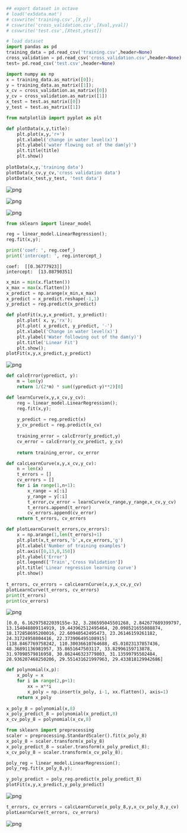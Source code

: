 

```python
## export dataset in octave
# load('ex5data.mat')
# csvwrite('training.csv',[X,y])
# csvwrite('cross_validation.csv',[Xval,yval])
# csvwrite('test.csv',[Xtest,ytest])
```


```python
# load dataset
import pandas as pd
training_data = pd.read_csv('training.csv',header=None)
cross_validation = pd.read_csv('cross_validation.csv',header=None)
test= pd.read_csv('test.csv',header=None)

```


```python
import numpy as np
x = training_data.as_matrix([0]);
y = training_data.as_matrix([1]);
x_cv = cross_validation.as_matrix([0])
y_cv = cross_validation.as_matrix([1])
x_test = test.as_matrix([0])
y_test = test.as_matrix([1])
```


```python
from matplotlib import pyplot as plt

def plotData(x,y,title):
    plt.plot(x,y,'r+')
    plt.xlabel('change in water level(x)')
    plt.ylabel('water flowing out of the dam(y)')
    plt.title(title)
    plt.show()
    
plotData(x,y,'training data')
plotData(x_cv,y_cv,'cross validation data')
plotData(x_test,y_test, 'test data')
```


![png](output_3_0.png)



![png](output_3_1.png)



![png](output_3_2.png)



```python
from sklearn import linear_model

reg = linear_model.LinearRegression();
reg.fit(x,y);

print('coef: ', reg.coef_)
print('intercept: ', reg.intercept_)
```

    coef:  [[0.36777923]]
    intercept:  [13.08790351]



```python
x_min = min(x.flatten())
x_max = max(x.flatten())
x_predict = np.arange(x_min,x_max)
x_predict = x_predict.reshape(-1,1)
y_predict = reg.predict(x_predict)

def plotFit(x,y,x_predict, y_predict):
    plt.plot( x, y,'rx');
    plt.plot( x_predict, y_predict, '-')
    plt.xlabel('Change in water level(x)')
    plt.ylabel('Water following out of the dam(y)')
    plt.title('Linear Fit')
    plt.show();
plotFit(x,y,x_predict,y_predict)
```


![png](output_5_0.png)



```python
def calcError(ypredict, y):
    m = len(y)
    return 1/(2*m) * sum((ypredict-y)**2)[0]

def learnCurve(x,y,x_cv,y_cv):
    reg = linear_model.LinearRegression();
    reg.fit(x,y);
    
    y_predict = reg.predict(x)
    y_cv_predict = reg.predict(x_cv)
    
    training_error = calcError(y_predict,y)
    cv_error = calcError(y_cv_predict, y_cv)
    
    return training_error, cv_error

def calcLearnCurve(x,y,x_cv,y_cv):
    n = len(x)
    t_errors = []
    cv_errors = []
    for i in range(1,n+1):
        x_range = x[:i]
        y_range = y[:i]
        t_error,cv_error = learnCurve(x_range,y_range,x_cv,y_cv)
        t_errors.append(t_error)
        cv_errors.append(cv_error)
    return t_errors, cv_errors

def plotLearnCurve(t_errors,cv_errors):
    x = np.arange(1,len(t_errors)+1)
    plt.plot(x,t_errors,'b',x,cv_errors,'g')
    plt.xlabel('Number of training examples')
    plt.axis([0,13,0,150])
    plt.ylabel('Error')
    plt.legend(['Train','Cross Validation'])
    plt.title('Linear regression learning curve')
    plt.show()
    
t_errors, cv_errors = calcLearnCurve(x,y,x_cv,y_cv)
plotLearnCurve(t_errors, cv_errors)
print(t_errors)
print(cv_errors)
```


![png](output_6_0.png)


    [0.0, 6.162975822039155e-32, 3.286595045501268, 2.842677689399797, 13.154048809114919, 19.443962512495464, 20.098521655088874, 18.172858695200016, 22.60940542495473, 23.26146159261182, 24.31724958804416, 22.373906495108915]
    [138.8467769758242, 110.30036610764688, 45.01023137857436, 48.36891136981957, 35.8651647503117, 33.82996159713878, 31.97098579816958, 30.862446323779803, 31.13599795502484, 28.936207468250206, 29.551431621997963, 29.433818129942686]



```python
def polynomial(x,p):
    x_poly = x
    for i in range(2,p+1):
        xx = x**i
        x_poly = np.insert(x_poly, i-1, xx.flatten(), axis=1)
    return x_poly
        
x_poly_8 = polynomial(x,8)
x_poly_predict_8 = polynomial(x_predict,8)
x_cv_poly_8 = polynomial(x_cv,8)
```


```python
from sklearn import preprocessing
scaler = preprocessing.StandardScaler().fit(x_poly_8)
x_poly_8 = scaler.transform(x_poly_8)
x_poly_predict_8 = scaler.transform(x_poly_predict_8);
x_cv_poly_8 = scaler.transform(x_cv_poly_8);
```


```python
poly_reg = linear_model.LinearRegression();
poly_reg.fit(x_poly_8,y);

y_poly_predict = poly_reg.predict(x_poly_predict_8)
plotFit(x,y,x_predict,y_poly_predict)
```


![png](output_9_0.png)



```python
t_errors, cv_errors = calcLearnCurve(x_poly_8,y,x_cv_poly_8,y_cv)
plotLearnCurve(t_errors, cv_errors)
```


![png](output_10_0.png)

